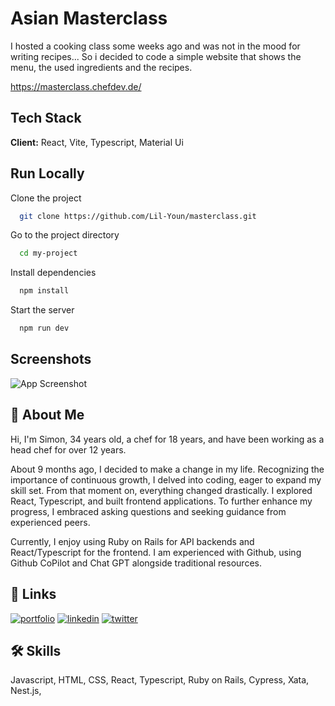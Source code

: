 
# Asian Masterclass

I hosted a cooking class some weeks ago and was not in the mood for writing recipes... So i decided to code a simple website that shows the menu, the used ingredients and the recipes.

https://masterclass.chefdev.de/




## Tech Stack

**Client:** React, Vite, Typescript, Material Ui




## Run Locally

Clone the project

```bash
  git clone https://github.com/Lil-Youn/masterclass.git
```

Go to the project directory

```bash
  cd my-project
```

Install dependencies

```bash
  npm install
```

Start the server

```bash
  npm run dev
```


## Screenshots

![App Screenshot](https://portfolio.chefdev.de/assets/asian-masterclass-e5a6853a.png)


## 🚀 About Me
Hi, I'm Simon, 34 years old, a chef for 18 years, and have been working as a head chef for over 12 years.

About 9 months ago, I decided to make a change in my life. Recognizing the importance of continuous growth, I delved into coding, eager to expand my skill set.
From that moment on, everything changed drastically. I explored React, Typescript, and built frontend applications. To further enhance my progress, I embraced asking questions and seeking guidance from experienced peers.

Currently, I enjoy using Ruby on Rails for API backends and React/Typescript for the frontend.
I am experienced with Github, using Github CoPilot and Chat GPT alongside traditional resources.




## 🔗 Links
[![portfolio](https://img.shields.io/badge/my_portfolio-000?style=for-the-badge&logo=ko-fi&logoColor=white)](https://portfolio.chefdev.de//)
[![linkedin](https://img.shields.io/badge/linkedin-0A66C2?style=for-the-badge&logo=linkedin&logoColor=white)](www.linkedin.com/in/simon-flader-549341212)
[![twitter](https://img.shields.io/badge/twitter-1DA1F2?style=for-the-badge&logo=twitter&logoColor=white)](https://twitter.com/TR_Simi)


## 🛠 Skills
Javascript, HTML, CSS, React, Typescript, Ruby on Rails, Cypress, Xata, Nest.js, 

